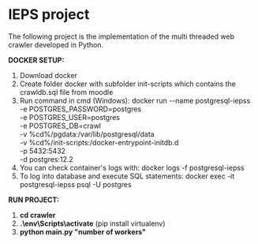 # IEPS project

The following project is the implementation of the multi threaded web crawler developed in Python.

**DOCKER SETUP:**

1. Download docker
2. Create folder docker with subfolder init-scripts which contains the crawldb.sql file from moodle
3. Run command in cmd (Windows):
   docker run --name postgresql-iepss \
    -e POSTGRES_PASSWORD=postgres \
    -e POSTGRES_USER=postgres \
    -e POSTGRES_DB=crawl \
    -v %cd%/pgdata:/var/lib/postgresql/data \
    -v %cd%/init-scripts:/docker-entrypoint-initdb.d \
    -p 5432:5432 \
    -d postgres:12.2
4. You can check container's logs with: docker logs -f postgresql-iepss
5. To log into database and execute SQL statements: docker exec -it postgresql-iepss psql -U postgres

**RUN PROJECT:**

1. **cd crawler**
1. **.\env\Scripts\activate** (pip install virtualenv)
1. **python main.py "number of workers"**
